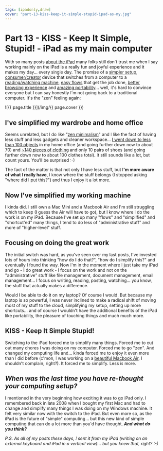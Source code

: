 ```yaml
---
tags: [ipadonly,draw]
cover: "part-13-kiss-keep-it-simple-stupid-ipad-as-my.jpg"
---
```


# Part 13 - KISS - Keep It Simple, Stupid! - iPad as my main computer


With so many posts [about the iPad](/ipadonly) many folks still don't trust me when I say working mainly on the iPad is a really fun and joyful experience and it makes my day... every single day. The promise of a [simpler setup](/part-1-the-clouds-ipad-as-my-main-computer), [consumer/creator](/part-2-writing-ipad-as-my-main-computer) device that switches from a computer to a [reading/watching machine](/part-10-they-keyboard-or-the-lack-of-it-ipad), [easy flows](/part-3-designing-flows-ipad-as-my-main-comput) that get the job done, [better browsing experience](/part-12-web-sites-as-apps-appification-ipad-a) and [amazing portability](/part-6-portability-and-fun-ipad-as-my-main-co)... well, it's hard to convince everyone but I can say honestly I'm not going back to a traditional computer. It's the "zen" feeling again:  


<!--More-->

![{{ page.title }}](/img/{{ page.cover }})

  


## I've simplified my wardrobe and home office

Seems unrelated, but I do like "[zen minimalism](/minimalism-feels-fantastic)" and I like the fact of having less stuff and less gadgets and cleaner workspace... [I went down to less than 100 objects](/100-things-challenge-to-become-a-zen-minimali) in my home office (and going further down now to about 70) and [~140 pieces of clothing](/143-pieces-of-clothing) and only 10 pairs of shoes (and going further down now to about 100 clothes total). It still sounds like a lot, but count yours. You'll be surprised :-)

The fact of the matter is that not only I have less stuff, but **I'm more aware of what I really have**, I know where the stuff belongs (I stopped asking "where did I put this?") and thus I enjoy it a lot more.

## Now I've simplified my working machine

I kinda did. I still own a Mac Mini and a Macbook Air and I'm still struggling which to keep (I guess the Air will have to go), but I know where I do the work is on my iPad. Because I've set up many "flows" and "simplified" and "shortcut'ed" many things, I tend to do less of "administrative stuff" and more of "higher-level" stuff.

## Focusing on doing the great work

The initial switch was hard, as you've seen over my last posts, I've invested lots of hours into thinking "how do I do that?", "how do I simplify this?" and eventually I found the way. Now I'm in the moment where I just take my iPad and go - I do great work - I focus on the work and not on the "administrative" stuff like file management, document management, email management... I focus on writing, reading, posting, watching... you know, the stuff that actually makes a difference.

Would I be able to do it on my laptop? Of course I would. But because my laptop is so powerful, I was never inclined to make a radical shift of moving most of my stuff to the cloud, simplifying my setup, setting up more shortcuts... and of course I wouldn't have the additional benefits of the iPad like portability, the pleasure of touching things and much much more.

## KISS - Keep It Simple Stupid!

Switching to the iPad forced me to simplify many things. Forced me to cut out many chores I was doing on my computer. Forced me to go "zen". And changed my computing life and... kinda forced me to enjoy it even more than I did before (c'mon, I was working on a [beautiful Macbook Air](/macbook-air-rocks-5-things-pc-notebook-manufa), I shouldn't complain, right?). It forced me to simplify. Less is more.

## _When was the last time you have re-thought your computing setup?_

I mentioned in the very beginning how exciting it was to go iPad only. I remembered back in late 2008 when I bought my first Mac and had to change and simplify many things I was doing on my Windows machine. It felt very similar now with the switch to the iPad. But even more so, as the iPad is the future of "simple" computing... but this new kind of simple computing that can do a lot more than you'd have thought. **_And what do you think?_**

_P.S. As all of my posts these days, I sent it from my iPad (writing on an external keyboard and iPad in a vertical view)... but you knew that, right? :-)_


[n]: https://michael.gratis/nozbe